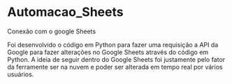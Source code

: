 # Automacao_Sheets
Conexão com o google Sheets

Foi desenvolvido o código em Python para fazer uma requisição a API da Google para fazer alterações no Google Sheets através do código em Python.
A ideia de seguir dentro do Google Sheets foi justamente pelo fator da ferramente ser na nuvem e poder ser alterada em tempo real por vários usuários.
